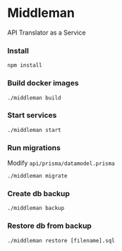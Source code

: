 # Middleman
API Translator as a Service

### Install
```
npm install
```

### Build docker images
```
./middleman build
```

### Start services
```
./middleman start
```

### Run migrations
Modify `api/prisma/datamodel.prisma`
```
./middleman migrate
```

### Create db backup
```
./middleman backup
```

### Restore db from backup
```
./middleman restore [filename].sql
```

